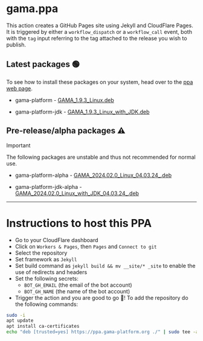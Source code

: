 # gama.ppa

This action creates a GitHub Pages site using Jekyll and CloudFlare Pages.
It is triggered by either a `workflow_dispatch` or a `workflow_call` event, both with the `tag` input referring to the tag attached to the release you wish to publish.

## Latest packages 🟢

To see how to install these packages on your system, head over to the [ppa web page](https://ppa.gama-platform.org).


- gama-platform - [GAMA_1.9.3_Linux.deb](https://ppa.gama-platform.org/./GAMA_1.9.3_Linux.deb.html)

- gama-platform-jdk - [GAMA_1.9.3_Linux_with_JDK.deb](https://ppa.gama-platform.org/./GAMA_1.9.3_Linux_with_JDK.deb.html)




## Pre-release/alpha packages ⚠️

> [!IMPORTANT]
> The following packages are unstable and thus not recommended for normal use.


- gama-platform-alpha - [GAMA_2024.02.0_Linux_04.03.24_.deb](https://ppa.gama-platform.org/./GAMA_2024.02.0_Linux_04.03.24_.deb.html)

- gama-platform-jdk-alpha - [GAMA_2024.02.0_Linux_with_JDK_04.03.24_.deb](https://ppa.gama-platform.org/./GAMA_2024.02.0_Linux_with_JDK_04.03.24_.deb.html)



- - -

# Instructions to host this PPA

- Go to your CloudFlare dashboard
- Click on `Workers & Pages`, then `Pages` and `Connect to git`
- Select the repository
- Set framework as `Jekyll`
- Set build command as `jekyll build && mv __site/* _site` to enable the use of redirects and headers
- Set the following secrets: 
    - `BOT_GH_EMAIL` (the email of the bot account)
    - `BOT_GH_NAME` (the name of the bot account)
- Trigger the action and you are good to go 🎉! To add the repository do the following commands:
```bash
sudo -i
apt update
apt install ca-certificates
echo "deb [trusted=yes] https://ppa.gama-platform.org ./" | sudo tee -a /etc/apt/sources.list
``` 